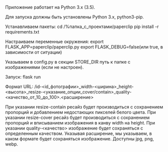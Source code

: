 Приложение работает на Python 3.x (3.5).

Для запуска должны быть установлены Python 3.x, python3-pip.

Устанавливаем пакеты:
cd /%папка_с_проектами/paperclip
pip install -r requirements.txt

Настраиваем переменные окружения:
export FLASK_APP=paperclip/paperclip.py
export FLASK_DEBUG=false(или true, в зависимости от ситуации)

Указываем в config.py в секции STORE_DIR путь к папке с изображениями (если не настроен).

Запуск:
flask run

Формат URL:
/id-<id_фотографии>_width-<ширина>_height-<высота>_resize-<указание_опции_cover/contain>_quality-<качество_от_10_до_100>.<расширение>

При указании resize-contain ресайз будет производиться с сохранением пропорций и добавлением недостающих пикселей белого цвета.
При указании resize-cover ресайз будет производиться с сохранением пропорций и вписыванием изображения в канву width на height.
При указании quality-<качество> изображение будет сохраняться с определенным качеством.
Указывая расширение, мы указываем, в каком формате будет сохраняться изображение. Доступны jpg, png, webp.
